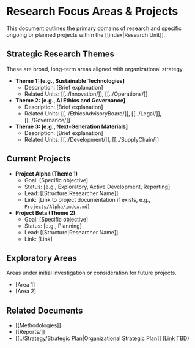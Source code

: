 # Research Focus Areas & Projects

This document outlines the primary domains of research and specific ongoing or planned projects within the [[index|Research Unit]].

## Strategic Research Themes

These are broad, long-term areas aligned with organizational strategy.

*   **Theme 1: [e.g., Sustainable Technologies]**
    *   Description: [Brief explanation]
    *   Related Units: [[../Innovation/]], [[../Operations/]]
*   **Theme 2: [e.g., AI Ethics and Governance]**
    *   Description: [Brief explanation]
    *   Related Units: [[../EthicsAdvisoryBoard/]], [[../Legal/]], [[../Governance/]]
*   **Theme 3: [e.g., Next-Generation Materials]**
    *   Description: [Brief explanation]
    *   Related Units: [[../Development/]], [[../SupplyChain/]]

## Current Projects

*   **Project Alpha (Theme 1)**
    *   Goal: [Specific objective]
    *   Status: [e.g., Exploratory, Active Development, Reporting]
    *   Lead: [[Structure|Researcher Name]]
    *   Link: [Link to project documentation if exists, e.g., `Projects/Alpha/index.md`]
*   **Project Beta (Theme 2)**
    *   Goal: [Specific objective]
    *   Status: [e.g., Planning]
    *   Lead: [[Structure|Researcher Name]]
    *   Link: [Link]

## Exploratory Areas

Areas under initial investigation or consideration for future projects.

*   [Area 1]
*   [Area 2]

## Related Documents

*   [[Methodologies]]
*   [[Reports/]]
*   [[../Strategy/Strategic Plan|Organizational Strategic Plan]] (Link TBD) 